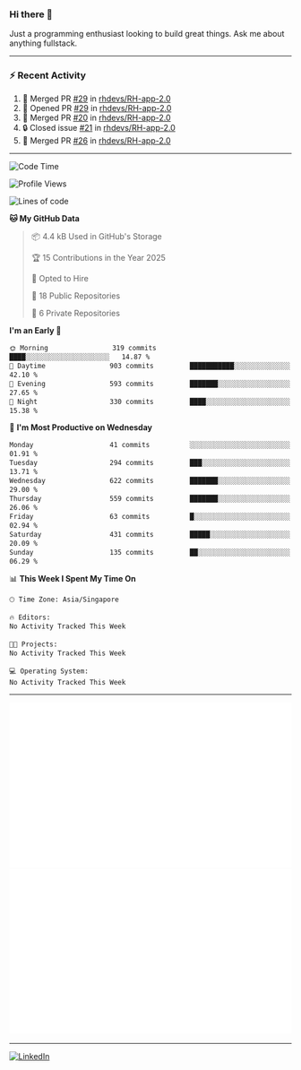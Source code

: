 ### Hi there 👋

<!--
**gnimnix/gnimnix** is a ✨ _special_ ✨ repository because its `README.md` (this file) appears on your GitHub profile.

Here are some ideas to get you started:

- 🔭 I’m currently working on ...
- 🌱 I’m currently learning ...
- 👯 I’m looking to collaborate on ...
- 🤔 I’m looking for help with ...
- 💬 Ask me about ...
- 📫 How to reach me: ...
- 😄 Pronouns: ...
- ⚡ Fun fact: ...
-->

Just a programming enthusiast looking to build great things. Ask me about anything fullstack.

---


### :zap: Recent Activity

<!--START_SECTION:activity-->
1. 🎉 Merged PR [#29](https://github.com/rhdevs/RH-app-2.0/pull/29) in [rhdevs/RH-app-2.0](https://github.com/rhdevs/RH-app-2.0)
2. 💪 Opened PR [#29](https://github.com/rhdevs/RH-app-2.0/pull/29) in [rhdevs/RH-app-2.0](https://github.com/rhdevs/RH-app-2.0)
3. 🎉 Merged PR [#20](https://github.com/rhdevs/RH-app-2.0/pull/20) in [rhdevs/RH-app-2.0](https://github.com/rhdevs/RH-app-2.0)
4. 🔒 Closed issue [#21](https://github.com/rhdevs/RH-app-2.0/issues/21) in [rhdevs/RH-app-2.0](https://github.com/rhdevs/RH-app-2.0)
5. 🎉 Merged PR [#26](https://github.com/rhdevs/RH-app-2.0/pull/26) in [rhdevs/RH-app-2.0](https://github.com/rhdevs/RH-app-2.0)
<!--END_SECTION:activity-->

---

<!--START_SECTION:waka-->
![Code Time](http://img.shields.io/badge/Code%20Time-123%20hrs%2018%20mins-blue)

![Profile Views](http://img.shields.io/badge/Profile%20Views-0-blue)

![Lines of code](https://img.shields.io/badge/From%20Hello%20World%20I%27ve%20Written-663.7%20thousand%20lines%20of%20code-blue)

**🐱 My GitHub Data** 

> 📦 4.4 kB Used in GitHub's Storage 
 > 
> 🏆 15 Contributions in the Year 2025
 > 
> 💼 Opted to Hire
 > 
> 📜 18 Public Repositories 
 > 
> 🔑 6 Private Repositories 
 > 
**I'm an Early 🐤** 

```text
🌞 Morning                319 commits         ████░░░░░░░░░░░░░░░░░░░░░   14.87 % 
🌆 Daytime                903 commits         ███████████░░░░░░░░░░░░░░   42.10 % 
🌃 Evening                593 commits         ███████░░░░░░░░░░░░░░░░░░   27.65 % 
🌙 Night                  330 commits         ████░░░░░░░░░░░░░░░░░░░░░   15.38 % 
```
📅 **I'm Most Productive on Wednesday** 

```text
Monday                   41 commits          ░░░░░░░░░░░░░░░░░░░░░░░░░   01.91 % 
Tuesday                  294 commits         ███░░░░░░░░░░░░░░░░░░░░░░   13.71 % 
Wednesday                622 commits         ███████░░░░░░░░░░░░░░░░░░   29.00 % 
Thursday                 559 commits         ███████░░░░░░░░░░░░░░░░░░   26.06 % 
Friday                   63 commits          █░░░░░░░░░░░░░░░░░░░░░░░░   02.94 % 
Saturday                 431 commits         █████░░░░░░░░░░░░░░░░░░░░   20.09 % 
Sunday                   135 commits         ██░░░░░░░░░░░░░░░░░░░░░░░   06.29 % 
```


📊 **This Week I Spent My Time On** 

```text
🕑︎ Time Zone: Asia/Singapore

🔥 Editors: 
No Activity Tracked This Week

🐱‍💻 Projects: 
No Activity Tracked This Week

💻 Operating System: 
No Activity Tracked This Week
```


<!--END_SECTION:waka-->

---

<img src="https://github.com/gnimnix/github-stats-transparent/blob/output/generated/overview.svg" /><img src="https://github.com/gnimnix/github-stats-transparent/blob/output/generated/languages.svg" />


---

<a href="https://www.linkedin.com/in/xmluu/" target="_blank"><img src="https://img.shields.io/badge/LinkedIn-%230077B5.svg?&style=flat-square&logo=linkedin&logoColor=white" alt="LinkedIn"></a>
